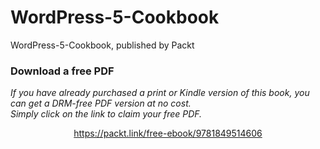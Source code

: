 # WordPress-5-Cookbook
WordPress-5-Cookbook, published by Packt
### Download a free PDF

 <i>If you have already purchased a print or Kindle version of this book, you can get a DRM-free PDF version at no cost.<br>Simply click on the link to claim your free PDF.</i>
<p align="center"> <a href="https://packt.link/free-ebook/9781849514606">https://packt.link/free-ebook/9781849514606 </a> </p>